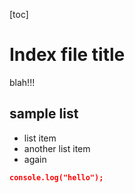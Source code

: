 [toc]

# Index file title

blah!!! 

## sample list

* list item
* another list item
* again

```json
console.log("hello");
```
